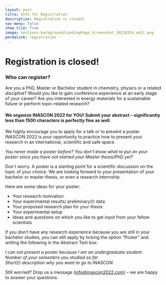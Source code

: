 ```yaml
---
layout: post
title: Info for Registration 
description: Registration is closed!
nav-menu: false
show_tile: True
image: sections-background/LandingPage_Screenshot_20220324_edit.png
permalink: registration
---
```

# Registration is closed!

### Who can register?

Are you a PhD, Master or Bachelor student in chemistry, physics or a related discipline?
Would you like to gain conference experience at an early stage of your career?
Are you interested in energy materials for a sustainable future or perform topic-related research? 


#### We organize INASCON 2022 for YOU! Submit your abstract – significantly less than 1500 characters is perfectly fine as well. 


We highly encourage you to apply for a talk or to present a poster. INASCON 2022 is your opportunity to practice how to present your research in an international, scientific and safe space. 

*You never made a poster before? 
You don’t know what to put on your poster since you have not started your Master thesis/PhD yet?*

Don´t worry. A poster is a starting point for a scientific discussion on the topic of your choice. We are looking forward to your presentation of your bachelor or master thesis, or even a research internship.

Here are some ideas for your poster:

- Your research motivation
- Your experimental results/ preliminary(!) data
- Your proposed research plan for your thesis
- Your experimental setup
- Ideas and questions on which you like to get input from your fellow scientists
 

If you don't have any research experience because you are still in your bachelor studies, you can still apply by ticking the option “Poster” and writing the following in the Abstract Text box:

*I can not present a poster because I am an undergraduate student.*<br>
*Number of your semesters you studied so far* <br>
*Short(!) description why you want to go to INASCON*
 
Still worried? Drop us a message (<a href="mailto:info@inascon2022.com">info@inascon2022.com</a>) – we are happy to answer your questions. 





